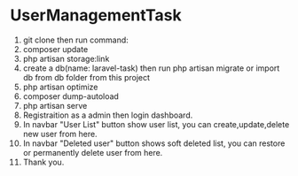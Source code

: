 # UserManagementTask
1. git clone then run command:
2. composer update
3. php artisan storage:link
4. create a db(name: laravel-task) then run php artisan migrate or import db from db folder from this project
5. php artisan optimize
6. composer dump-autoload
7. php artisan serve 
8. Registraition as a admin then login dashboard.
9. In navbar "User List" button show user list, you can create,update,delete new user from here.
10. In navbar "Deleted user" button shows soft deleted list, you can restore or permanently delete user from here.
11. Thank you.
